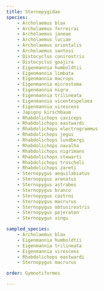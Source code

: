```yaml
---
title: Sternopygidae
species:
    - Archolaemus blax
    - Archolaemus ferreirai
    - Archolaemus janeae
    - Archolaemus luciae
    - Archolaemus orientalis
    - Archolaemus santosi
    - Distocyclus conirostris
    - Distocyclus goajira
    - Eigenmannia humboldtii
    - Eigenmannia limbata
    - Eigenmannia macrops
    - Eigenmannia microstoma
    - Eigenmannia nigra
    - Eigenmannia trilineata
    - Eigenmannia vicentespelaea
    - Eigenmannia virescens
    - Japigny kirschbaum
    - Rhabdolichops caviceps
    - Rhabdolichops eastwardi
    - Rhabdolichops electrogrammus
    - Rhabdolichops jegui
    - Rhabdolichops lundbergi
    - Rhabdolichops navalha
    - Rhabdolichops nigrimans
    - Rhabdolichops stewarti
    - Rhabdolichops troscheli
    - Rhabdolichops zareti
    - Sternopygus aequilabiatus
    - Sternopygus arenatus
    - Sternopygus astrabes
    - Sternopygus branco
    - Sternopygus castroi
    - Sternopygus macrurus
    - Sternopygus obtusirostris
    - Sternopygus pejeraton
    - Sternopygus xingu

sampled_species:
    - Archolaemus blax
    - Eigenmannia humboldtii
    - Eigenmannia trilineata
    - Eigenmannia virescens
    - Rhabdolichops eastwardi
    - Sternopygus macrurus

order: Gymnotiformes

---
```

